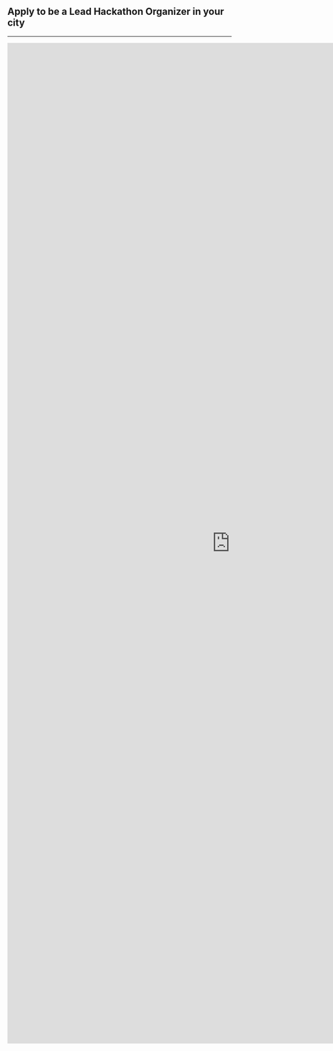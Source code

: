 ﻿## Apply to be a Lead Hackathon Organizer in your city
---

<iframe src="https://docs.google.com/a/leadnet.org/forms/d/12yP-YnMN203s5tAgmYUhREMXd3Qz4ezpq27a2icliWE/viewform?embedded=true" width="1000" height="2250" frameborder="0" marginheight="0" marginwidth="0">Loading...</iframe>